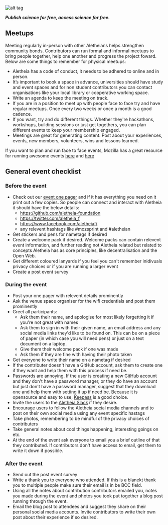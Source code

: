 ![alt tag](https://cloud.githubusercontent.com/assets/24201238/24583976/ced4c43e-179f-11e7-9c40-c0988c346f55.png)

_**Publish science for free, access science for free.**_

## Meetups
Meeting regularly in-person with other Aletheians helps strengthen community bonds. Contributors can run formal and informal meetups to bring people together, help one another and progress the project foward. Below are some things to remember for physical meetups:

* Aletheia has a code of conduct, it needs to be adhered to online and in person.
* It’s important to book a space in advance, universities should have study and event spaces and for non student contributors you can contact organisations like your local library or cooperative working space.
* Write an agenda to keep the meeting on track. 
* If you are in a position to meet up with people face to face try and have regular meetups. Once every two weeks or once a month is a good cadence. 
* If you want, try and do different things. Whether they're hackathons, workshops, building sessions or just get togethers, you can plan different events to keep your membership engaged. 
* Meetings are great for generating content. Post about your experiences, events, new members, volunteers, wins and lessons learned. 

If you want to plan and run face to face events, Mozilla has a great resource for running awesome events [here](https://mozilla.github.io/open-leadership-training-series/articles/running-awesome-community-events/designing-an-open-event/) and [here](https://mozillascience.github.io/working-open-workshop/sprints_events/)

## General event checklist

### Before the event

- Check out our [event one pager](https://github.com/aletheia-foundation/aletheia-events-and-outreach/blob/master/useful-links.docx) and if it has everything you need on it print out a few copies. So people can connect and interact with Aletheia it should have the below details:
  - https://github.com/aletheia-foundation
  - https://twitter.com/aletheia_f
  - https://www.facebook.com/aletheiaf/
  - any relevent hashtags like #mozsprint and #aletheian
- Get stickers and pens for nametags if desired
- Create a welcome pack if desired. Welcome packs can contain relevent event information, and further reading not Aletheia related but related to concepts Aletheia has as core principles, like decentralisation and the Open Web.
- Get different coloured lanyards if you feel you can't remember inidivuals privacy choices or if you are running a larger event
- Create a post event survey

### During the event

* Post your one pager with relevent details prominently
* Ask the venue space organiser for the wifi credentials and post them prominently
* Greet all participants:
  - Ask them their name, and apologise for most likely forgetting it if you're not great with names
  - Ask them to sign in with their given name, an email address and any social media links they'd like to be found on. This can be on a piece of paper (in which case you will need pens) or just on a text document on a laptop.
  - Give them their welcome pack if one was made
  - Ask them if they are fine with having their photo taken
* Get everyone to write their name on a nametag if desired
* If the contributer doesn't have a GitHub account, ask them to create one if they want and help them with this process if need be.
* Passwords are annoying. If the user is creating a new GitHub account and they don't have a password manager, or they do have an account but just don't have a password manager, suggest that they download one and help them with setting it up if need be. Because it is opensource and easy to use, [Keepass](http://keepass.info/) is a good choice.
* Invite the users to the [Aletheia Slack](https://aletheiafoundation.slack.com/) if they desire.
* Encourage users to follow the Aletheia social media channels and to post on their own social media using any event specific hastags
* Take photos, remembering to be mindful of the privacy choices of contributers
* Take general notes about cool things happening, interesting goings on etc.
* At the end of the event ask everyone to email you a brief outline of that they contributed. If contributors don't have access to email, get them to write it down if possible.

### After the event

* Send out the post event survey
* Write a thank you to everyone who attended. If this is a blanekt thank you to multiple people make sure their email is in be BCC field. 
* Using all the notes about contribution contributors emailed you, notes you made during the event and photos you took put together a blog post running through the event.
* Email the blog post to attendees and suggest they share on their personal social media accounts. Invite contributors to write their own post about their experience if so desired.
